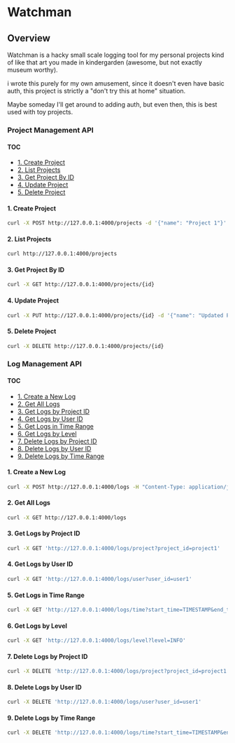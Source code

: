 # Watchman

## Overview

Watchman is a hacky small scale logging tool for my personal projects kind of like that art you made in kindergarden (awesome, but not exactly museum worthy).

i wrote this purely for my own amusement, since it doesn't even have basic auth, this project is strictly a "don't try this at home" situation.

Maybe someday I'll get around to adding auth, but even then, this is best used with toy projects.

### Project Management API

#### TOC

- [1. Create Project](#1-create-project)
- [2. List Projects](#2-list-projects)
- [3. Get Project By ID](#3-get-project-by-id)
- [4. Update Project](#4-update-project)
- [5. Delete Project](#5-delete-project)

#### 1. Create Project

```sh
curl -X POST http://127.0.0.1:4000/projects -d '{"name": "Project 1"}'
```

#### 2. List Projects

```sh
curl http://127.0.0.1:4000/projects
```

#### 3. Get Project By ID

```sh
curl -X GET http://127.0.0.1:4000/projects/{id}
```

#### 4. Update Project

```sh
curl -X PUT http://127.0.0.1:4000/projects/{id} -d '{"name": "Updated Project Name"}'
```

#### 5. Delete Project

```sh
curl -X DELETE http://127.0.0.1:4000/projects/{id}
```

### Log Management API

#### TOC

- [1. Create a New Log](#1-create-a-new-log)
- [2. Get All Logs](#2-get-all-logs)
- [3. Get Logs by Project ID](#3-get-logs-by-project-id)
- [4. Get Logs by User ID](#4-get-logs-by-user-id)
- [5. Get Logs in Time Range](#5-get-logs-in-time-range)
- [6. Get Logs by Level](#6-get-logs-by-level)
- [7. Delete Logs by Project ID](#7-delete-logs-by-project-id)
- [8. Delete Logs by User ID](#8-delete-logs-by-user-id)
- [9. Delete Logs by Time Range](#9-delete-logs-by-time-range)

#### 1. Create a New Log

```sh
curl -X POST http://127.0.0.1:4000/logs -H "Content-Type: application/json" -d '{"level": "INFO", "message": "Log message", "subject": "Log subject", "user_id": "user1", "project_id": "project1"}'
```

#### 2. Get All Logs

```sh
curl -X GET http://127.0.0.1:4000/logs
```

#### 3. Get Logs by Project ID

```sh
curl -X GET 'http://127.0.0.1:4000/logs/project?project_id=project1'
```

#### 4. Get Logs by User ID

```sh
curl -X GET 'http://127.0.0.1:4000/logs/user?user_id=user1'
```

#### 5. Get Logs in Time Range

```sh
curl -X GET 'http://127.0.0.1:4000/logs/time?start_time=TIMESTAMP&end_time=TIMESTAMP'
```

#### 6. Get Logs by Level

```sh
curl -X GET 'http://127.0.0.1:4000/logs/level?level=INFO'
```

#### 7. Delete Logs by Project ID

```sh
curl -X DELETE 'http://127.0.0.1:4000/logs/project?project_id=project1'
```

#### 8. Delete Logs by User ID

```sh
curl -X DELETE 'http://127.0.0.1:4000/logs/user?user_id=user1'
```

#### 9. Delete Logs by Time Range

```sh
curl -X DELETE 'http://127.0.0.1:4000/logs/time?start_time=TIMESTAMP&end_time=TIMESTAMP'
```
